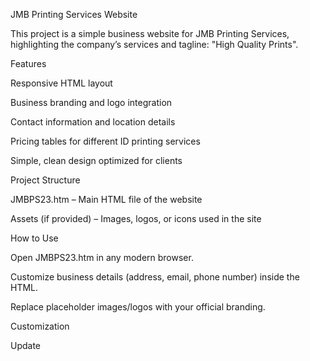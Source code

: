 JMB Printing Services Website

This project is a simple business website for JMB Printing Services, highlighting the company’s services and tagline: "High Quality Prints".

Features

Responsive HTML layout

Business branding and logo integration

Contact information and location details

Pricing tables for different ID printing services

Simple, clean design optimized for clients

Project Structure

JMBPS23.htm – Main HTML file of the website

Assets (if provided) – Images, logos, or icons used in the site

How to Use

Open JMBPS23.htm in any modern browser.

Customize business details (address, email, phone number) inside the HTML.

Replace placeholder images/logos with your official branding.

Customization

Update <title> and meta tags for SEO.

Modify pricing tables to reflect current services.

Adjust styles via embedded CSS or external stylesheet.

Author

Jorenz Melo Balbuena Studio Production, Inc.
Est. 2023

